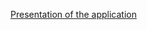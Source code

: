 [Presentation of the application](https://drive.google.com/drive/folders/1nUC0dWjyReaP5z-cI58LITkv5PdgrZeD?usp=sharing)
